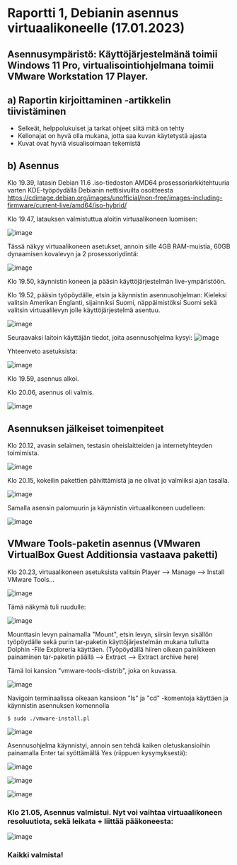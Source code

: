 # Raportti 1, Debianin asennus virtuaalikoneelle (17.01.2023)

## Asennusympäristö: Käyttöjärjestelmänä toimii Windows 11 Pro, virtualisointiohjelmana toimii VMware Workstation 17 Player.


## a) Raportin kirjoittaminen -artikkelin tiivistäminen
 - Selkeät, helppolukuiset ja tarkat ohjeet siitä mitä on tehty
 - Kellonajat on hyvä olla mukana, jotta saa kuvan käytetystä ajasta
 - Kuvat ovat hyviä visualisoimaan tekemistä

## b) Asennus
Klo 19.39, latasin Debian 11.6 .iso-tiedoston AMD64 prosessoriarkkitehtuuria varten KDE-työpöydällä Debianin nettisivuilta osoitteesta https://cdimage.debian.org/images/unofficial/non-free/images-including-firmware/current-live/amd64/iso-hybrid/

Klo 19.47, latauksen valmistuttua aloitin virtuaalikoneen luomisen:

![image](https://user-images.githubusercontent.com/122888655/212973646-9b1e3185-42d6-47db-8de2-881c457998eb.png)

Tässä näkyy virtuaalikoneen asetukset, annoin sille 4GB RAM-muistia, 60GB dynaamisen kovalevyn ja 2 prosessoriydintä:

![image](https://user-images.githubusercontent.com/122888655/212973831-cdaea1a4-bf54-484c-a94c-c28978fc9e7e.png)

Klo 19.50, käynnistin koneen ja pääsin käyttöjärjestelmän live-ympäristöön.

Klo 19.52, pääsin työpöydälle, etsin ja käynnistin asennusohjelman: 
Kieleksi valitsin Amerikan Englanti, sijainniksi Suomi, näppäimistöksi Suomi sekä valitsin virtuaalilevyn jolle käyttöjärjestelmä asentuu.

![image](https://user-images.githubusercontent.com/122888655/212974834-b722b1a5-f32e-4aaf-a575-2c9a246aac03.png)


Seuraavaksi laitoin käyttäjän tiedot, joita asennusohjelma kysyi: 
![image](https://user-images.githubusercontent.com/122888655/212975509-f600bb2b-fac4-431a-b735-fa13a36e55f3.png)



Yhteenveto asetuksista: 

![image](https://user-images.githubusercontent.com/122888655/212975960-e4f69578-719f-4188-95e1-0a3e6d7ee5a3.png)

Klo 19.59, asennus alkoi.

Klo 20.06, asennus oli valmis. 

![image](https://user-images.githubusercontent.com/122888655/212977474-57649311-2e97-448a-b1ec-d21cb1aeee37.png)

## Asennuksen jälkeiset toimenpiteet

Klo 20.12, avasin selaimen, testasin oheislaitteiden ja internetyhteyden toimimista. 

![image](https://user-images.githubusercontent.com/122888655/212978587-b97a438a-3ab3-41af-ad9d-77d18ae350d9.png)

Klo 20.15, kokeilin pakettien päivittämistä ja ne olivat jo valmiiksi ajan tasalla.

![image](https://user-images.githubusercontent.com/122888655/212979036-be8ec4e8-bc62-4743-8db5-f72714115d6c.png)

Samalla asensin palomuurin ja käynnistin virtuaalikoneen uudelleen:

![image](https://user-images.githubusercontent.com/122888655/212979559-7e37cb5a-cbcf-4feb-b2e1-8daa8479c888.png)


## VMware Tools-paketin asennus (VMwaren VirtualBox Guest Additionsia vastaava paketti)

Klo 20.23, virtuaalikoneen asetuksista valitsin Player --> Manage --> Install VMware Tools...

![image](https://user-images.githubusercontent.com/122888655/212980502-249dc4b3-ca24-4870-98b4-45c4a80380b4.png)

Tämä näkymä tuli ruudulle:

![image](https://user-images.githubusercontent.com/122888655/212980628-e87afd2c-077b-45dc-89ed-f42ab1eda5e5.png)

Mounttasin levyn painamalla "Mount", etsin levyn, siirsin levyn sisällön työpöydälle sekä purin tar-paketin käyttöjärjestelmän mukana tullutta Dolphin -File Exploreria käyttäen. (Työpöydällä hiiren oikean painikkeen painaminen tar-paketin päällä --> Extract --> Extract archive here)

Tämä loi kansion "vmware-tools-distrib", joka on kuvassa.

![image](https://user-images.githubusercontent.com/122888655/212992174-60719fe6-d508-46ff-945f-df7dfd2ea07d.png)


Navigoin terminaalissa oikeaan kansioon "ls" ja "cd" -komentoja käyttäen ja käynnistin asennuksen komennolla

    $ sudo ./vmware-install.pl

![image](https://user-images.githubusercontent.com/122888655/212986215-f0dd5ec9-b32d-45bc-b9ce-5f5587b7d1f2.png)

Asennusohjelma käynnistyi, annoin sen tehdä kaiken oletuskansioihin painamalla Enter tai syöttämällä Yes (riippuen kysymyksestä):


![image](https://user-images.githubusercontent.com/122888655/212986345-7b5a46fa-cfbd-4280-8a83-037ee8adc012.png)

![image](https://user-images.githubusercontent.com/122888655/212986754-d60acf10-7ff6-43dc-a3db-b6f9dace8e95.png)

![image](https://user-images.githubusercontent.com/122888655/212987670-c65a2736-a6c3-4378-a8cf-9967fdcfb164.png)


### Klo 21.05, Asennus valmistui. Nyt voi vaihtaa virtuaalikoneen resoluutiota, sekä leikata + liittää pääkoneesta:

![image](https://user-images.githubusercontent.com/122888655/212987373-fd6ff959-284a-42fb-91ae-c29b45174edc.png)

### Kaikki valmista!
